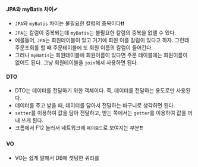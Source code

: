 #### JPA와 myBatis 차이✔
+ `JPA`와 `myBatis` 차이는 불필요한 칼럼의 중복이다❗❗
+ `JPA`는 칼럼이 중복되는데 `myBatis`는 불필요한 칼럼의 중복을 없앨 수 있다.
+ 예를들어, `JPA`는 회원테이블이 있고 거기에 회원 이름 칼럼이 있다고 하자. 그런데 주문조회를 할 때 주문테이블에 또 회원 이름의 칼럼이 들어간다.
+ 그러나 `myBatis`는 회원테이블에 회원이름이 있다면 주문 테이블에는 회원이름이 없어도 된다. 그냥 회원테이블을 `join`해서 사용하면 된다.  


#### DTO
+ DTO는 데이터를 전달하기 위한 객체이다. 즉, 데이터를 전달하는 용도로만 사용된다.
+ 데이터를 주고 받을 때, 데이터를 담아서 전달하는 바구니로 생각하면 된다.
+ `setter`를 이용하여 값을 담아 전달하고, 받는 쪽에서는 `getter`를 이용하여 값을 꺼내 쓰게 된다.
+ 크롬에서 F12 눌러서 네트워크에 `페이로드`로 보여지는 부분❗❗ 


#### VO
+ VO는 쉽게 말해서 DB에 셋팅한 쿼리를 
